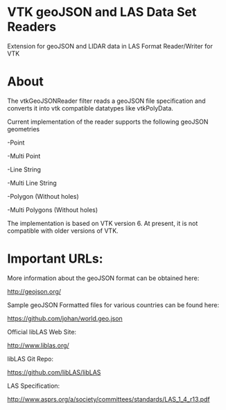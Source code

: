 VTK geoJSON and LAS Data Set Readers
====================================

Extension for geoJSON and LIDAR data in LAS Format Reader/Writer for VTK

About
=====
The vtkGeoJSONReader filter reads a geoJSON file specification and converts it into vtk compatible datatypes like vtkPolyData.

Current implementation of the reader supports the following geoJSON geometries

-Point

-Multi Point

-Line String

-Multi Line String

-Polygon (Without holes)

-Multi Polygons (Without holes)



The implementation is based on VTK version 6. At present, it is not compatible with older versions of VTK.

Important URLs:
===============

More information about the geoJSON format can be obtained here:

http://geojson.org/


Sample geoJSON Formatted files for various countries can be found here:

https://github.com/johan/world.geo.json


Official libLAS Web Site:

http://www.liblas.org/


libLAS Git Repo:

https://github.com/libLAS/libLAS


LAS Specification:

http://www.asprs.org/a/society/committees/standards/LAS_1_4_r13.pdf
